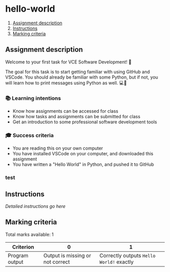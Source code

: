 # hello-world

1. [Assignment description](#assignment-description)
1. [Instructions](#instructions)
1. [Marking criteria](#marking-criteria)

## Assignment description

Welcome to your first task for VCE Software Development! 🎉

The goal for this task is to start getting familiar with using GitHub and VSCode. You should already be familiar with some Python, but if not, you will learn how to print messages using Python as well. 💻🐍

### 📚 Learning intentions 

* Know how assignments can be accessed for class
* Know how tasks and assignments can be submitted for class
* Get an introduction to some professional software development tools

### 🎓 Success criteria

* You are reading this on your own computer
* You have installed VSCode on your computer, and downloaded this assignment
* You have written a "Hello World" in Python, and pushed it to GitHub

### test

## Instructions

_Detailed instructions go here_

## Marking criteria

Total marks available: 1

| Criterion | 0 | 1 |
| --- | --- | --- |
| Program output | Output is missing or not correct | Correctly outputs `Hello World!` exactly |


